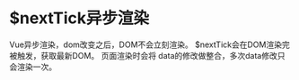 # $nextTick异步渲染
Vue异步渲染，dom改变之后，DOM不会立刻渲染。
$nextTick会在DOM渲染完被触发，获取最新DOM。
页面渲染时会将 data的修改做整合，多次data修改只会渲染一次。
